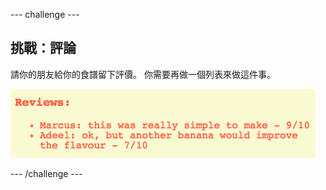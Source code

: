 \--- challenge \---

## 挑戰：評論

請你的朋友給你的食譜留下評價。 你需要再做一個列表來做這件事。

![截圖](images/recipe-reviews.png)

\--- /challenge \---
